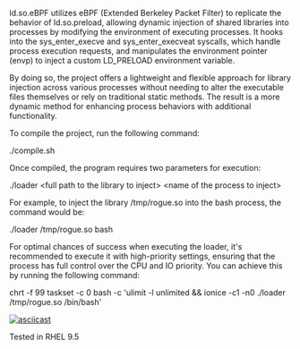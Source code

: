 ld.so.eBPF utilizes eBPF (Extended Berkeley Packet Filter) to replicate the behavior of ld.so.preload, allowing dynamic injection of shared libraries into processes by modifying the environment of executing processes. It hooks into the sys_enter_execve and sys_enter_execveat syscalls, which handle process execution requests, and manipulates the environment pointer (envp) to inject a custom LD_PRELOAD environment variable.

By doing so, the project offers a lightweight and flexible approach for library injection across various processes without needing to alter the executable files themselves or rely on traditional static methods. The result is a more dynamic method for enhancing process behaviors with additional functionality.

To compile the project, run the following command:

./compile.sh

Once compiled, the program requires two parameters for execution:

./loader &lt;full path to the library to inject&gt; &lt;name of the process to inject&gt;

For example, to inject the library /tmp/rogue.so into the bash process, the command would be:

./loader /tmp/rogue.so bash

For optimal chances of success when executing the loader, it's recommended to execute it with high-priority settings, ensuring that the process has full control over the CPU and IO priority. You can achieve this by running the following command:

chrt -f 99 taskset -c 0 bash -c 'ulimit -l unlimited && ionice -c1 -n0 ./loader /tmp/rogue.so /bin/bash'

[![asciicast](https://asciinema.org/a/EGEk3K0T6lC5aS5eLY2bNtsZA.svg)](https://asciinema.org/a/EGEk3K0T6lC5aS5eLY2bNtsZA)

Tested in RHEL 9.5
